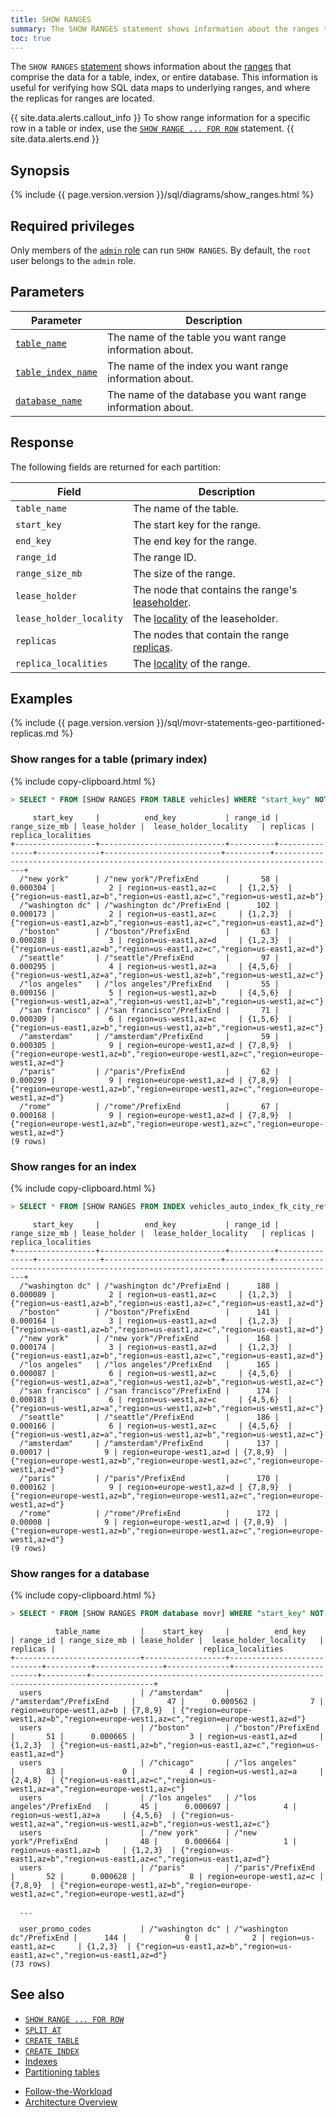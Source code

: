 ```yaml
---
title: SHOW RANGES
summary: The SHOW RANGES statement shows information about the ranges that comprise the data for a table, index, or entire database.
toc: true
---
```


The `SHOW RANGES` [statement](sql-statements.html) shows information about the [ranges](architecture/overview.html#glossary) that comprise the data for a table, index, or entire database. This information is useful for verifying how SQL data maps to underlying ranges, and where the replicas for ranges are located.

{{ site.data.alerts.callout_info }}
To show range information for a specific row in a table or index, use the [`SHOW RANGE ... FOR ROW`](show-range-for-row.html) statement.
{{ site.data.alerts.end }}

## Synopsis

<div>
  {%  include {{  page.version.version  }}/sql/diagrams/show_ranges.html %}
</div>

## Required privileges

Only members of the [`admin` role](authorization.html#admin-role) can run `SHOW RANGES`. By default, the `root` user belongs to the `admin` role.

## Parameters

Parameter | Description
----------|------------
[`table_name`](sql-grammar.html#table_name) | The name of the table you want range information about.
[`table_index_name`](sql-grammar.html#table_index_name) | The name of the index you want range information about.
[`database_name`](sql-grammar.html#database_name) | The name of the database you want range information about.

## Response

The following fields are returned for each partition:

Field | Description
------|------------
`table_name` | The name of the table.
`start_key` | The start key for the range.
`end_key` | The end key for the range.
`range_id` | The range ID.
`range_size_mb` | The size of the range.
`lease_holder` | The node that contains the range's [leaseholder](architecture/overview.html#glossary).
`lease_holder_locality` | The [locality](cockroach-start.html#locality) of the leaseholder.
`replicas` | The nodes that contain the range [replicas](architecture/overview.html#glossary).
`replica_localities` | The [locality](cockroach-start.html#locality) of the range.

## Examples

{%  include {{ page.version.version }}/sql/movr-statements-geo-partitioned-replicas.md %}

### Show ranges for a table (primary index)

{%  include copy-clipboard.html %}
~~~ sql
> SELECT * FROM [SHOW RANGES FROM TABLE vehicles] WHERE "start_key" NOT LIKE '%Prefix%';
~~~
~~~
     start_key     |          end_key           | range_id | range_size_mb | lease_holder |  lease_holder_locality   | replicas |                                 replica_localities
+------------------+----------------------------+----------+---------------+--------------+--------------------------+----------+------------------------------------------------------------------------------------+
  /"new york"      | /"new york"/PrefixEnd      |       58 |      0.000304 |            2 | region=us-east1,az=c     | {1,2,5}  | {"region=us-east1,az=b","region=us-east1,az=c","region=us-west1,az=b"}
  /"washington dc" | /"washington dc"/PrefixEnd |      102 |      0.000173 |            2 | region=us-east1,az=c     | {1,2,3}  | {"region=us-east1,az=b","region=us-east1,az=c","region=us-east1,az=d"}
  /"boston"        | /"boston"/PrefixEnd        |       63 |      0.000288 |            3 | region=us-east1,az=d     | {1,2,3}  | {"region=us-east1,az=b","region=us-east1,az=c","region=us-east1,az=d"}
  /"seattle"       | /"seattle"/PrefixEnd       |       97 |      0.000295 |            4 | region=us-west1,az=a     | {4,5,6}  | {"region=us-west1,az=a","region=us-west1,az=b","region=us-west1,az=c"}
  /"los angeles"   | /"los angeles"/PrefixEnd   |       55 |      0.000156 |            5 | region=us-west1,az=b     | {4,5,6}  | {"region=us-west1,az=a","region=us-west1,az=b","region=us-west1,az=c"}
  /"san francisco" | /"san francisco"/PrefixEnd |       71 |      0.000309 |            6 | region=us-west1,az=c     | {1,5,6}  | {"region=us-east1,az=b","region=us-west1,az=b","region=us-west1,az=c"}
  /"amsterdam"     | /"amsterdam"/PrefixEnd     |       59 |      0.000305 |            9 | region=europe-west1,az=d | {7,8,9}  | {"region=europe-west1,az=b","region=europe-west1,az=c","region=europe-west1,az=d"}
  /"paris"         | /"paris"/PrefixEnd         |       62 |      0.000299 |            9 | region=europe-west1,az=d | {7,8,9}  | {"region=europe-west1,az=b","region=europe-west1,az=c","region=europe-west1,az=d"}
  /"rome"          | /"rome"/PrefixEnd          |       67 |      0.000168 |            9 | region=europe-west1,az=d | {7,8,9}  | {"region=europe-west1,az=b","region=europe-west1,az=c","region=europe-west1,az=d"}
(9 rows)
~~~

### Show ranges for an index

{%  include copy-clipboard.html %}
~~~ sql
> SELECT * FROM [SHOW RANGES FROM INDEX vehicles_auto_index_fk_city_ref_users] WHERE "start_key" NOT LIKE '%Prefix%';
~~~
~~~
     start_key     |          end_key           | range_id | range_size_mb | lease_holder |  lease_holder_locality   | replicas |                                 replica_localities
+------------------+----------------------------+----------+---------------+--------------+--------------------------+----------+------------------------------------------------------------------------------------+
  /"washington dc" | /"washington dc"/PrefixEnd |      188 |      0.000089 |            2 | region=us-east1,az=c     | {1,2,3}  | {"region=us-east1,az=b","region=us-east1,az=c","region=us-east1,az=d"}
  /"boston"        | /"boston"/PrefixEnd        |      141 |      0.000164 |            3 | region=us-east1,az=d     | {1,2,3}  | {"region=us-east1,az=b","region=us-east1,az=c","region=us-east1,az=d"}
  /"new york"      | /"new york"/PrefixEnd      |      168 |      0.000174 |            3 | region=us-east1,az=d     | {1,2,3}  | {"region=us-east1,az=b","region=us-east1,az=c","region=us-east1,az=d"}
  /"los angeles"   | /"los angeles"/PrefixEnd   |      165 |      0.000087 |            6 | region=us-west1,az=c     | {4,5,6}  | {"region=us-west1,az=a","region=us-west1,az=b","region=us-west1,az=c"}
  /"san francisco" | /"san francisco"/PrefixEnd |      174 |      0.000183 |            6 | region=us-west1,az=c     | {4,5,6}  | {"region=us-west1,az=a","region=us-west1,az=b","region=us-west1,az=c"}
  /"seattle"       | /"seattle"/PrefixEnd       |      186 |      0.000166 |            6 | region=us-west1,az=c     | {4,5,6}  | {"region=us-west1,az=a","region=us-west1,az=b","region=us-west1,az=c"}
  /"amsterdam"     | /"amsterdam"/PrefixEnd     |      137 |       0.00017 |            9 | region=europe-west1,az=d | {7,8,9}  | {"region=europe-west1,az=b","region=europe-west1,az=c","region=europe-west1,az=d"}
  /"paris"         | /"paris"/PrefixEnd         |      170 |      0.000162 |            9 | region=europe-west1,az=d | {7,8,9}  | {"region=europe-west1,az=b","region=europe-west1,az=c","region=europe-west1,az=d"}
  /"rome"          | /"rome"/PrefixEnd          |      172 |       0.00008 |            9 | region=europe-west1,az=d | {7,8,9}  | {"region=europe-west1,az=b","region=europe-west1,az=c","region=europe-west1,az=d"}
(9 rows)
~~~

### Show ranges for a database

{%  include copy-clipboard.html %}
~~~ sql
> SELECT * FROM [SHOW RANGES FROM database movr] WHERE "start_key" NOT LIKE '%Prefix%';
~~~
~~~
          table_name         |    start_key     |          end_key           | range_id | range_size_mb | lease_holder |  lease_holder_locality   | replicas |                                 replica_localities
+----------------------------+------------------+----------------------------+----------+---------------+--------------+--------------------------+----------+------------------------------------------------------------------------------------+
  users                      | /"amsterdam"     | /"amsterdam"/PrefixEnd     |       47 |      0.000562 |            7 | region=europe-west1,az=b | {7,8,9}  | {"region=europe-west1,az=b","region=europe-west1,az=c","region=europe-west1,az=d"}
  users                      | /"boston"        | /"boston"/PrefixEnd        |       51 |      0.000665 |            3 | region=us-east1,az=d     | {1,2,3}  | {"region=us-east1,az=b","region=us-east1,az=c","region=us-east1,az=d"}
  users                      | /"chicago"       | /"los angeles"             |       83 |             0 |            4 | region=us-west1,az=a     | {2,4,8}  | {"region=us-east1,az=c","region=us-west1,az=a","region=europe-west1,az=c"}
  users                      | /"los angeles"   | /"los angeles"/PrefixEnd   |       45 |      0.000697 |            4 | region=us-west1,az=a     | {4,5,6}  | {"region=us-west1,az=a","region=us-west1,az=b","region=us-west1,az=c"}
  users                      | /"new york"      | /"new york"/PrefixEnd      |       48 |      0.000664 |            1 | region=us-east1,az=b     | {1,2,3}  | {"region=us-east1,az=b","region=us-east1,az=c","region=us-east1,az=d"}
  users                      | /"paris"         | /"paris"/PrefixEnd         |       52 |      0.000628 |            8 | region=europe-west1,az=c | {7,8,9}  | {"region=europe-west1,az=b","region=europe-west1,az=c","region=europe-west1,az=d"}

  ...

  user_promo_codes           | /"washington dc" | /"washington dc"/PrefixEnd |      144 |             0 |            2 | region=us-east1,az=c     | {1,2,3}  | {"region=us-east1,az=b","region=us-east1,az=c","region=us-east1,az=d"}
(73 rows)
~~~

## See also

- [`SHOW RANGE ... FOR ROW`](show-range-for-row.html)
- [`SPLIT AT`](split-at.html)
- [`CREATE TABLE`](create-table.html)
- [`CREATE INDEX`](create-index.html)
- [Indexes](indexes.html)
- [Partitioning tables](partitioning.html)
+ [Follow-the-Workload](demo-follow-the-workload.html)
+ [Architecture Overview](architecture/overview.html)
